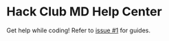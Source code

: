 # Hack Club MD Help Center
Get help while coding!
Refer to [issue #1](https://github.com/mdhack/help/issues/1) for guides.

